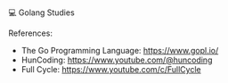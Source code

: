 💻 Golang Studies

References: 
  - The Go Programming Language: https://www.gopl.io/
  - HunCoding: https://www.youtube.com/@huncoding
  - Full Cycle: https://www.youtube.com/c/FullCycle
